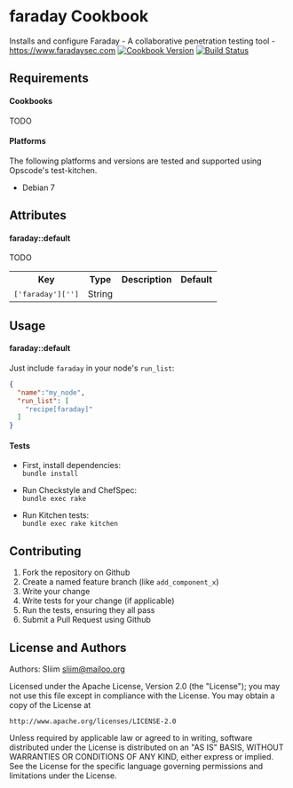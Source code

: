 faraday Cookbook
================
Installs and configure Faraday - A collaborative penetration testing tool -
https://www.faradaysec.com
[![Cookbook Version](https://img.shields.io/cookbook/v/faraday.svg)](https://community.opscode.com/cookbooks/faraday) [![Build Status](https://travis-ci.org/sliim-cookbooks/faraday.svg?branch=master)](https://travis-ci.org/sliim-cookbooks/faraday) 

Requirements
------------
#### Cookbooks
TODO

#### Platforms
The following platforms and versions are tested and supported using Opscode's test-kitchen.
- Debian 7

Attributes
----------
#### faraday::default
TODO
<table>
<tr>
<th>Key</th>
<th>Type</th>
<th>Description</th>
<th>Default</th>
</tr>
<tr>
<td><tt>['faraday']['']</tt></td>
<td>String</td>
<td></td>
<td><tt></tt></td>
</tr>
</table>

Usage
-----
#### faraday::default
Just include `faraday` in your node's `run_list`:

```json
{
  "name":"my_node",
  "run_list": [
    "recipe[faraday]"
  ]
}
```

#### Tests

- First, install dependencies:  
`bundle install`

- Run Checkstyle and ChefSpec:  
`bundle exec rake`

- Run Kitchen tests:  
`bundle exec rake kitchen`  

Contributing
------------
1. Fork the repository on Github
2. Create a named feature branch (like `add_component_x`)
3. Write your change
4. Write tests for your change (if applicable)
5. Run the tests, ensuring they all pass
6. Submit a Pull Request using Github

License and Authors
-------------------
Authors: Sliim <sliim@mailoo.org> 

Licensed under the Apache License, Version 2.0 (the "License"); you may not use this file except in compliance with the License. You may obtain a copy of the License at

    http://www.apache.org/licenses/LICENSE-2.0

Unless required by applicable law or agreed to in writing, software distributed under the License is distributed on an "AS IS" BASIS, WITHOUT WARRANTIES OR CONDITIONS OF ANY KIND, either express or implied. See the License for the specific language governing permissions and limitations under the License.
